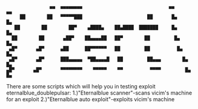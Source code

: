                     ▄▄  ▄▄▄▄▄▄▄▄                                ▄▄        ▄▄       
         ██        ██   ▀▀▀▀▀███                        ██       █▄        █▄      
       ██        ██        ██▀    ▄████▄    ██▄████  ███████     █▄        █▄     
      ██        ██       ▄██▀    ██▄▄▄▄██   ██▀        ██         █▄        █▄    
     ▄█▀       ▄█▀      ▄██      ██▀▀▀▀▀▀   ██         ██          █▄        █▄   
     ▄█▀       ▄█▀      ███▄▄▄▄▄  ▀██▄▄▄▄█   ██         ██▄▄▄        █▄        █▄  
    ▄█▀       ▄█▀       ▀▀▀▀▀▀▀▀    ▀▀▀▀▀    ▀▀          ▀▀▀▀         █▄        █▄ 

There are some scripts which will help you in testing exploit eternalblue_doublepulsar:
1.)"Eternalblue scanner"-scans vicim's machine for an exploit
2.)"Eternalblue auto exploit"-exploits vicim's machine
